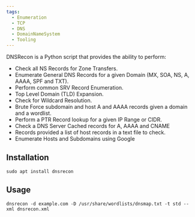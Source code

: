 ```yaml
---
tags:
  - Enumeration
  - TCP
  - DNS
  - DomainNameSystem
  - Tooling
---
```

DNSRecon is a Python script that provides the ability to perform:

- Check all NS Records for Zone Transfers.
- Enumerate General DNS Records for a given Domain (MX, SOA, NS, A, AAAA, SPF and TXT).
- Perform common SRV Record Enumeration.
- Top Level Domain (TLD) Expansion.
- Check for Wildcard Resolution.
- Brute Force subdomain and host A and AAAA records given a domain and a wordlist.
- Perform a PTR Record lookup for a given IP Range or CIDR.
- Check a DNS Server Cached records for A, AAAA and CNAME
- Records provided a list of host records in a text file to check.
- Enumerate Hosts and Subdomains using Google

## Installation

```
sudo apt install dnsrecon
```
## Usage 

```
dnsrecon -d example.com -D /usr/share/wordlists/dnsmap.txt -t std --xml dnsrecon.xml
```